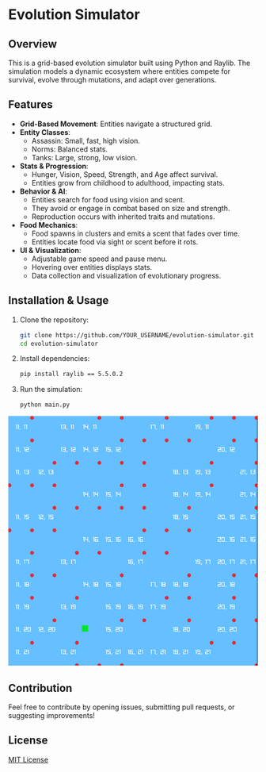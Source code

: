 # Evolution Simulator

## Overview
This is a grid-based evolution simulator built using Python and Raylib. The simulation models a dynamic ecosystem where entities compete for survival, evolve through mutations, and adapt over generations.

## Features
- **Grid-Based Movement**: Entities navigate a structured grid.
- **Entity Classes**:
  - Assassin: Small, fast, high vision.
  - Norms: Balanced stats.
  - Tanks: Large, strong, low vision.
- **Stats & Progression**:
  - Hunger, Vision, Speed, Strength, and Age affect survival.
  - Entities grow from childhood to adulthood, impacting stats.
- **Behavior & AI**:
  - Entities search for food using vision and scent.
  - They avoid or engage in combat based on size and strength.
  - Reproduction occurs with inherited traits and mutations.
- **Food Mechanics**:
  - Food spawns in clusters and emits a scent that fades over time.
  - Entities locate food via sight or scent before it rots.
- **UI & Visualization**:
  - Adjustable game speed and pause menu.
  - Hovering over entities displays stats.
  - Data collection and visualization of evolutionary progress.

## Installation & Usage
1. Clone the repository:
   ```sh
   git clone https://github.com/YOUR_USERNAME/evolution-simulator.git
   cd evolution-simulator
   ```
2. Install dependencies:
   ```sh
   pip install raylib == 5.5.0.2
   ```
3. Run the simulation:
   ```sh
   python main.py
   ```
   
![Simulation Preview](https://github.com/UdeaghaXavier/Raylib/blob/main/Evolution%20Sim%202/Assets/simulation.gif)


## Contribution
Feel free to contribute by opening issues, submitting pull requests, or suggesting improvements!

## License
[MIT License](LICENSE)

